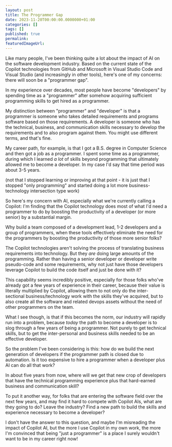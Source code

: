 ```yaml
---
layout: post
title: The Programmer Gap
date: 2023-11-20T00:00:00.0000000+01:00
categories: []
tags: []
published: true
permalink: 
featuredImageUrl: 
---
```

Like many people, I've been thinking quite a lot about the impact of AI on the software development industry. Based on the current state of the Copilot technologies from GitHub and Microsoft in Visual Studio Code and Visual Studio (and increasingly in other tools), here's one of my concerns: there will soon be a "programmer gap".

In my experience over decades, most people have become "developers" by spending time as a "programmer" after somehow acquiring sufficient programming skills to get hired as a programmer.

My distinction between "programmer" and "developer" is that a programmer is someone who takes detailed requirements and programs software based on those requirements. A developer is someone who has the technical, business, and communication skills necessary to develop the requirements and to also program against them. You might use different terms, and that's fine.

My career path, for example, is that I got a B.S. degree in Computer Science and then got a job as a programmer. I spent some time as a programmer, during which I learned _a lot_ of skills beyond programming that ultimately allowed me to become a developer. In my case I'd say that time period was about 3-5 years.

(not that I stopped learning or improving at that point - it is just that I stopped "only programming" and started doing a lot more business-technology intersection type work)

So here's my concern with AI, especially what we're currently calling a Copilot: I'm finding that the Copilot technology does most of what I'd need a programmer to do by boosting the productivity of a developer (or more senior) by a substantial margin.

Why build a team composed of a development lead, 1-2 developers and a group of programmers, when these tools effectively eliminate the need for the programmers by boosting the productivity of those more senior folks?

The Copilot technologies aren't solving the process of translating business requirements into technology. But they _are_ doing large amounts of the programming. Rather than having a senior developer or developer write pseudo-code and some requirements, why not just have those developers leverage Copilot to build the code itself and just be done with it?

This capability seems incredibly positive, especially for those folks who've already got a few years of experience in their career, because their value is literally multiplied by Copilot, allowing them to not only do the inter-sectional business/technology work with the skills they've acquired, but to also create all the software and related devops assets without the need of other programmers on the team.

What I see though, is that if this becomes the norm, our industry will rapidly run into a problem, because _today_ the path to become a developer is to slog through a few years of being a programmer. Not purely to get technical skills, but to get the inter-personal and business skills needed to be an effective developer.

So the problem I've been considering is this: how do we build the next generation of developers if the programmer path is closed due to automation. Is it too expensive to hire a programmer when a developer plus AI can do all that work?

In about five years from now, where will we get that new crop of developers that have the technical programming experience plus that hard-earned business and communication skill?

To put it another way, for folks that are entering the software field over the next few years, and may find it hard to compete with Copilot AIs, what are they going to do? Leave the industry? Find a new path to build the skills and experience necessary to become a developer?

I don't have the answer to this question, and maybe I'm misreading the impact of Copilot AI, but the more I use Copilot in my own work, the more I'm convinced that being "just a programmer" is a place I surely wouldn't want to be in my career right now!